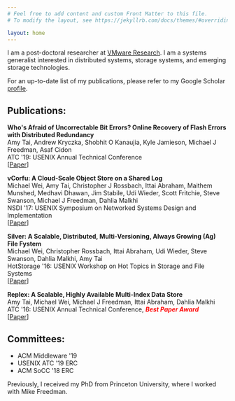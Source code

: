```yaml
---
# Feel free to add content and custom Front Matter to this file.
# To modify the layout, see https://jekyllrb.com/docs/themes/#overriding-theme-defaults

layout: home
---
```

I am a post-doctoral researcher at <a href="https://research.vmware.com">VMware Research</a>. I am a systems generalist interested in distributed systems, storage systems, and emerging storage technologies.

For an up-to-date list of my publications, please refer to my Google Scholar <a href="https://scholar.google.com/citations?user=lOKxtwoAAAAJ">profile</a>.

<h2>Publications:</h2>

<b>Who's Afraid of Uncorrectable Bit Errors? Online Recovery of Flash Errors with Distributed Redundancy</b>
<br>
Amy Tai, Andrew Kryczka, Shobhit O Kanaujia, Kyle Jamieson, Michael J Freedman, Asaf Cidon<br>
ATC '19: USENIX Annual Technical Conference<br> 
[<a href="https://www.usenix.org/system/files/atc19-tai.pdf">Paper</a>]

<b>vCorfu: A Cloud-Scale Object Store on a Shared Log</b><br>
Michael Wei, Amy Tai, Christopher J Rossbach, Ittai Abraham, Maithem Munshed, Medhavi Dhawan, Jim Stabile, Udi Wieder, Scott Fritchie, Steve Swanson, Michael J Freedman, Dahlia Malkhi<br>
NSDI '17: USENIX Symposium on Networked Systems Design and Implementation<br> 
[<a href="https://www.usenix.org/system/files/conference/nsdi17/nsdi17-wei-michael.pdf">Paper</a>]

<b> Silver: A Scalable, Distributed, Multi-Versioning, Always Growing (Ag) File Fystem</b><br>
Michael Wei, Christopher Rossbach, Ittai Abraham, Udi Wieder, Steve Swanson, Dahlia Malkhi, Amy Tai<br>
HotStorage '16: USENIX Workshop on Hot Topics in Storage and File Systems<br>
[<a href="https://www.usenix.org/system/files/conference/hotstorage16/hotstorage16_wei.pdf">Paper</a>]

<b>Replex: A Scalable, Highly Available Multi-Index Data Store</b><br>
Amy Tai, Michael Wei, Michael J Freedman, Ittai Abraham, Dahlia Malkhi<br>
ATC '16: USENIX Annual Technical Conference, <b><i><font color="red">Best Paper Award</font></i></b><br>
[<a href="https://www.usenix.org/system/files/conference/atc16/atc16_paper-tai.pdf">Paper</a>]

<h2>Committees:</h2>
<ul>
<li>ACM Middleware '19</li>
<li>USENIX ATC '19 ERC</li>
<li>ACM SoCC '18 ERC</li>
</ul>

Previously, I received my PhD from Princeton University, where I worked with Mike Freedman.
